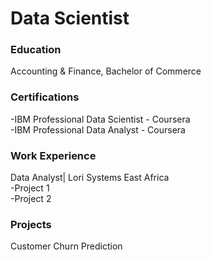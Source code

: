 # Data Scientist

### Education
Accounting & Finance, Bachelor of Commerce

### Certifications
-IBM Professional Data Scientist - Coursera <br/>
-IBM Professional Data Analyst   - Coursera

### Work Experience 
Data Analyst| Lori Systems East Africa <br/>
-Project 1 <br/>
-Project 2

### Projects
Customer Churn Prediction
